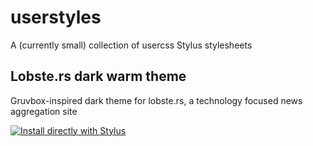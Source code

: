 # userstyles
A (currently small) collection of usercss Stylus stylesheets

## Lobste.rs dark warm theme
Gruvbox-inspired dark theme for lobste.rs, a technology focused news aggregation site

[![Install directly with Stylus](https://img.shields.io/badge/Install%20directly%20with-Stylus-00adad.svg)](https://raw.githubusercontent.com/supremesnickers/userstyles/main/lobsters-warm-dark.user.css)
